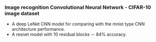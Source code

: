 ### Image recognition Convolutional Neural Network - CIFAR-10 image dataset

- A deep LeNet CNN model for comparing with the mnist type CNN architecture performance.
- A resnet model with 10 residual blocks -- 84% accuracy.
